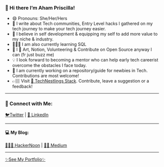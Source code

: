 ### 👋 Hi there I’m Aham Priscilla! 
- 😄 Pronouns: She/Her/Hers
- 👀 I write about Tech communities, Entry Level hacks I gathered on my tech journey to make your tech journey easier.
- 🌱 I believe in self development & equipping my self to add more value to my niche & industry. 
- 👩🏽‍🎓 I am also currently learning SQL
- 💞️ I 💛 Art, Notion, Volunteering & Contribute on Open Source anyway I can (fr just buzz me)
- 💡 I look forward to becoming a mentor who can help early tech careerist overcome the obstacles I face today.
- 🚧 I am currently working on a repository/guide for newbies in Tech. Contributions are most welcome!
- 👉🏽 Visit [🐣 TechNestlings Stack](https://rb.gy/jaqdde). Contribute, leave a suggestion or a feedback!
_____________________

### 🤝 Connect with Me:
[🐦Twitter](https://twitter.com/AhamPriscilla) | [🐳 LinkedIn](https://www.linkedin.com/in/ahampriscilla/) 
_____________________

#### 💻 My Blog:
[👩🏽‍💻 HackerNoon](https://hackernoon.com/about/ahampriscilla) | [✍🏽 Medium](https://medium.com/@ahampriscilla) 
_____________________

[✨See My Portfolio✨](https://rb.gy/fea8h4)

<!--
**AhamPriscilla/AhamPriscilla** is a ✨ _special_ ✨ repository because its `README.md` (this file) appears on your GitHub profile.

